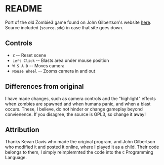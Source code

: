 # README
Port of the old Zombie3 game found on John Gilbertson's website
[here](https://hardcorepawn.com/zombie3/). Source included (`source.pde`) in
case that site goes down.

## Controls

- `Z` -- Reset scene
- `Left Click` -- Blasts area under mouse position
- `W S A D` -- Moves camera
- `Mouse Wheel` -- Zooms camera in and out

## Differences from original
I have made changes, such as camera controls and the "highlight" effects when
zombies are spawned and when humans panic, and when a blast occurs. These, I
believe, do not hinder or change gameplay beyond convienence. If you disagree,
the source is GPL3, so change it away!

## Attribution
Thanks Kevan Davis who made the original program, and John Gilbertson who
modified it and posted it online, where I played it as a child. Their code
belongs to them, I simply reimplemnted the code into the `C` Programming
Language.

